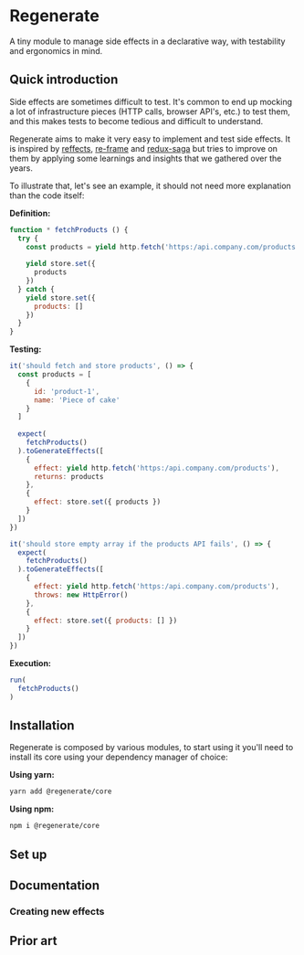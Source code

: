 # Regenerate

A tiny module to manage side effects in a declarative way, with testability and ergonomics in mind.

## Quick introduction

Side effects are sometimes difficult to test. It's common to end up mocking a lot of infrastructure pieces (HTTP calls, browser API's, etc.) to test them, and this makes tests to become tedious and difficult to understand.

Regenerate aims to make it very easy to implement and test side effects. It is inspired by [reffects](https://github.com/trovit/reffects), [re-frame](https://github.com/day8/re-frame) and [redux-saga](https://github.com/redux-saga/redux-saga) but tries to improve on them by applying some learnings and insights that we gathered over the years.

To illustrate that, let's see an example, it should not need more explanation than the code itself:

**Definition:**
```js
function * fetchProducts () {
  try {
    const products = yield http.fetch('https:/api.company.com/products')
    
    yield store.set({
      products
    })
  } catch {
    yield store.set({
      products: []
    })
  }
}
```

**Testing:**
```js
it('should fetch and store products', () => {
  const products = [
    {
      id: 'product-1',
      name: 'Piece of cake'
    }
  ]
  
  expect(
    fetchProducts()
  ).toGenerateEffects([
    {
      effect: yield http.fetch('https:/api.company.com/products'),
      returns: products
    },
    {
      effect: store.set({ products })
    }
  ])
})

it('should store empty array if the products API fails', () => {
  expect(
    fetchProducts()
  ).toGenerateEffects([
    {
      effect: yield http.fetch('https:/api.company.com/products'),
      throws: new HttpError()
    },
    {
      effect: store.set({ products: [] })
    }
  ])
})
```

**Execution:**
```js
run(
  fetchProducts()
)
```

## Installation

Regenerate is composed by various modules, to start using it you'll need to install its core using your dependency manager of choice:

**Using yarn:**
```bash
yarn add @regenerate/core
```

**Using npm:**
```bash
npm i @regenerate/core
```

## Set up

## Documentation

### Creating new effects

## Prior art
